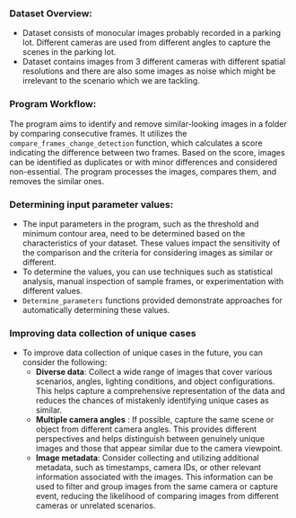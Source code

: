 
### Dataset Overview: ###
* Dataset consists of monocular images probably recorded in a parking lot. Different cameras are used from different angles to capture the scenes in the parking lot. 
* Dataset contains images from 3 different cameras with different spatial resolutions and there are also some images as noise which might be irrelevant to the scenario which we are tackling. 
  

### Program Workflow: ###
The program aims to identify and remove similar-looking images in a folder by comparing consecutive frames. It utilizes the `compare_frames_change_detection` function, which calculates a score indicating the difference between two frames. Based on the score, images can be identified as duplicates or with minor differences and considered non-essential. The program processes the images, compares them, and removes the similar ones. 
  
### Determining input parameter values: ###
* The input parameters in the program, such as the threshold and minimum contour area, need to be determined based on the characteristics of your dataset. These values impact the sensitivity of the comparison and the criteria for considering images as similar or different. 
* To determine the values, you can use techniques such as statistical analysis, manual inspection of sample frames, or experimentation with different values.
*  `Determine_parameters` functions provided demonstrate approaches for automatically determining these values.

### Improving data collection of unique cases ###
* To improve data collection of unique cases in the future, you can consider the following:
  * **Diverse data**: Collect a wide range of images that cover various scenarios, angles, lighting conditions, and object configurations. This helps capture a comprehensive representation of the data and reduces the chances of mistakenly identifying unique cases as similar.
  *  **Multiple camera angles** : If possible, capture the same scene or object from different camera angles. This provides different perspectives and helps distinguish between genuinely unique images and those that appear similar due to the camera viewpoint.
  *  **Image metadata**: Consider collecting and utilizing additional metadata, such as timestamps, camera IDs, or other relevant information associated with the images. This information can be used to filter and group images from the same camera or capture event, reducing the likelihood of comparing images from different cameras or unrelated scenarios.


